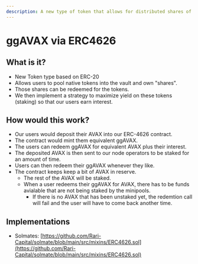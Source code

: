 ```yaml
---
description: A new type of token that allows for distributed shares of a token vault.
---
```


# ggAVAX via ERC4626

## What is it?

- New Token type based on ERC-20
- Allows users to pool native tokens into the vault and own "shares".
- Those shares can be redeemed for the tokens.
- We then implement a strategy to maximize yield on these tokens (staking) so that our users earn interest.

## How would this work?

- Our users would deposit their AVAX into our ERC-4626 contract.
- The contract would mint them equivalent ggAVAX.
- The users can redeem ggAVAX for equivalent AVAX plus their interest.
- The deposited AVAX is then sent to our node operators to be staked for an amount of time.
- Users can then redeem their ggAVAX whenever they like.
- The contract keeps keep a bit of AVAX in reserve.
  - The rest of the AVAX will be staked.
  - When a user redeems their ggAVAX for AVAX, there has to be funds avialable that are not being staked by the minipools.
    - If there is no AVAX that has been unstaked yet, the redemtion call will fail and the user will have to come back another time.

## Implementations

- Solmates: [https://github.com/Rari-Capital/solmate/blob/main/src/mixins/ERC4626.sol](https://github.com/Rari-Capital/solmate/blob/main/src/mixins/ERC4626.sol)
